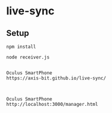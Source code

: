 # live-sync

## Setup

```
npm install
```

```
node receiver.js
```

```

Oculus SmartPhone
https://axis-bit.github.io/live-sync/



Oculus SmartPhone
http://localhost:3000/manager.html


```
